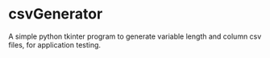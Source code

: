 # csvGenerator
A simple python tkinter program to generate variable length and column csv files, for application testing.
